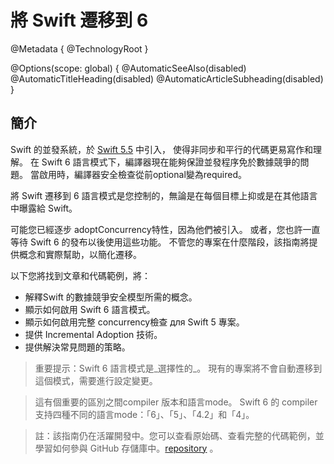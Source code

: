 # 將 Swift 遷移到 6

@Metadata {
   @TechnologyRoot
}

@Options(scope: global) {
   @AutomaticSeeAlso(disabled)
   @AutomaticTitleHeading(disabled)
   @AutomaticArticleSubheading(disabled)
}

## 簡介

Swift 的並發系統，於 [Swift 5.5](https://www.swift.org/blog/swift-5.5-released/) 中引入，
使得非同步和平行的代碼更易寫作和理解。
在 Swift 6 語言模式下，編譯器現在能夠保證並發程序免於數據競爭的問題。
當啟用時，編譯器安全檢查從前optional變為required。

將 Swift 遷移到 6 語言模式是您控制的，無論是在每個目標上抑或是在其他語言中曝露給 Swift。

可能您已經逐步 adoptConcurrency特性，因為他們被引入。
或者，您也許一直等待 Swift 6 的發布以後使用這些功能。
不管您的專案在什麼階段，該指南將提供概念和實際幫助，以簡化遷移。

以下您將找到文章和代碼範例，將：

* 解釋Swift 的數據競爭安全模型所需的概念。
* 顯示如何啟用 Swift 6 語言模式。
* 顯示如何啟用完整 concurrency檢查 для Swift 5 專案。
* 提供 Incremental Adoption 技術。
* 提供解決常見問題的策略。

> 重要提示：Swift 6 語言模式是_選擇性的_。
現有的專案將不會自動遷移到這個模式，需要進行設定變更。

>
> 這有個重要的區別之間compiler 版本和語言mode。
Swift 6 的 compiler 支持四種不同的語言mode：「6」、「5」、「4.2」和「4」。

> 註：該指南仍在活躍開發中。您可以查看原始碼、查看完整的代碼範例，並學習如何參與 GitHub 存儲庫中。[repository] 。

[repository]: https://github.com/apple/swift-migration-guide
